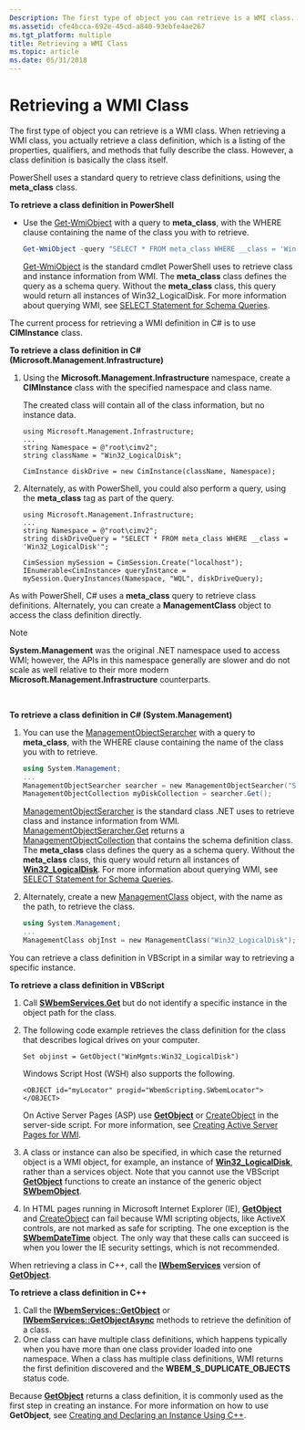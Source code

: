 ```yaml
---
Description: The first type of object you can retrieve is a WMI class.
ms.assetid: cfe4bcca-692e-45cd-a840-93ebfe4ae267
ms.tgt_platform: multiple
title: Retrieving a WMI Class
ms.topic: article
ms.date: 05/31/2018
---
```


# Retrieving a WMI Class

The first type of object you can retrieve is a WMI class. When retrieving a WMI class, you actually retrieve a class definition, which is a listing of the properties, qualifiers, and methods that fully describe the class. However, a class definition is basically the class itself.

PowerShell uses a standard query to retrieve class definitions, using the **meta\_class** class.

**To retrieve a class definition in PowerShell**

-   Use the [Get-WmiObject](https://technet.microsoft.com/library/dd315379.aspx) with a query to **meta\_class**, with the WHERE clause containing the name of the class you with to retrieve.

    ```PowerShell
    Get-WmiObject -query "SELECT * FROM meta_class WHERE __class = 'Win32_LogicalDisk'"
    ```

    

    [Get-WmiObject](https://technet.microsoft.com/library/dd315379.aspx) is the standard cmdlet PowerShell uses to retrieve class and instance information from WMI. The **meta\_class** class defines the query as a schema query. Without the **meta\_class** class, this query would return all instances of Win32\_LogicalDisk. For more information about querying WMI, see [SELECT Statement for Schema Queries](select-statement-for-schema-queries.md).

The current process for retrieving a WMI definition in C# is to use **CIMInstance** class.

**To retrieve a class definition in C# (Microsoft.Management.Infrastructure)**

1.  Using the **Microsoft.Management.Infrastructure** namespace, create a **CIMInstance** class with the specified namespace and class name.

    The created class will contain all of the class information, but no instance data.

    ```CSharp
    using Microsoft.Management.Infrastructure;
    ...
    string Namespace = @"root\cimv2";
    string className = "Win32_LogicalDisk";

    CimInstance diskDrive = new CimInstance(className, Namespace);
    ```

    

2.  Alternately, as with PowerShell, you could also perform a query, using the **meta\_class** tag as part of the query.

    ```CSharp
    using Microsoft.Management.Infrastructure;
    ...
    string Namespace = @"root\cimv2";
    string diskDriveQuery = "SELECT * FROM meta_class WHERE __class = 'Win32_LogicalDisk'";

    CimSession mySession = CimSession.Create("localhost");
    IEnumerable<CimInstance> queryInstance = mySession.QueryInstances(Namespace, "WQL", diskDriveQuery);
    ```

    

As with PowerShell, C# uses a **meta\_class** query to retrieve class definitions. Alternately, you can create a **ManagementClass** object to access the class definition directly.

> [!Note]  
> **System.Management** was the original .NET namespace used to access WMI; however, the APIs in this namespace generally are slower and do not scale as well relative to their more modern **Microsoft.Management.Infrastructure** counterparts.

 

**To retrieve a class definition in C# (System.Management)**

1.  You can use the [ManagementObjectSerarcher](https://docs.microsoft.com/dotnet/api/system.management.managementobjectsearcher?redirectedfrom=MSDN) with a query to **meta\_class**, with the WHERE clause containing the name of the class you with to retrieve.

    ```PowerShell
    using System.Management;
    ...
    ManagementObjectSearcher searcher = new ManagementObjectSearcher("SELECT * FROM meta_class WHERE __class = 'Win32_LogicalDisk'");
    ManagementObjectCollection myDiskCollection = searcher.Get();
    ```

    

    [ManagementObjectSerarcher](https://docs.microsoft.com/dotnet/api/system.management.managementobjectsearcher?redirectedfrom=MSDN) is the standard class .NET uses to retrieve class and instance information from WMI. [ManagementObjectSerarcher.Get](https://docs.microsoft.com/dotnet/api/system.management.managementobjectsearcher.get?redirectedfrom=MSDN#System_Management_ManagementObjectSearcher_Get) returns a [ManagementObjectCollection](https://docs.microsoft.com/dotnet/api/system.management.managementobjectcollection?redirectedfrom=MSDN) that contains the schema definition class. The **meta\_class** class defines the query as a schema query. Without the **meta\_class** class, this query would return all instances of [**Win32\_LogicalDisk**](https://docs.microsoft.com/windows/desktop/CIMWin32Prov/win32-logicaldisk). For more information about querying WMI, see [SELECT Statement for Schema Queries](select-statement-for-schema-queries.md).

2.  Alternately, create a new [ManagementClass](https://docs.microsoft.com/dotnet/api/system.management.managementclass?redirectedfrom=MSDN) object, with the name as the path, to retrieve the class.

    ```PowerShell
    using System.Management;
    ...
    ManagementClass objInst = new ManagementClass("Win32_LogicalDisk");
    ```

    

You can retrieve a class definition in VBScript in a similar way to retrieving a specific instance.

**To retrieve a class definition in VBScript**

1.  Call [**SWbemServices.Get**](swbemservices-get.md) but do not identify a specific instance in the object path for the class.
2.  The following code example retrieves the class definition for the class that describes logical drives on your computer.

    ```VB
    Set objinst = GetObject("WinMgmts:Win32_LogicalDisk")
    ```

    

    Windows Script Host (WSH) also supports the following.

    ```VB
    <OBJECT id="myLocator" progid="WbemScripting.SWbemLocator"></OBJECT>
    ```

    

    On Active Server Pages (ASP) use [**GetObject**](https://msdn.microsoft.com/en-us/library/e9waz863(v=VS.71).aspx) or [CreateObject](https://docs.microsoft.com/previous-versions//xzysf6hc(v=vs.85)) in the server-side script. For more information, see [Creating Active Server Pages for WMI](creating-active-server-pages-for-wmi.md).

3.  A class or instance can also be specified, in which case the returned object is a WMI object, for example, an instance of [**Win32\_LogicalDisk**](https://docs.microsoft.com/windows/desktop/CIMWin32Prov/win32-logicaldisk), rather than a services object. Note that you cannot use the VBScript [**GetObject**](https://msdn.microsoft.com/en-us/library/e9waz863(v=VS.71).aspx) functions to create an instance of the generic object [**SWbemObject**](swbemobject.md).
4.  In HTML pages running in Microsoft Internet Explorer (IE), [**GetObject**](https://msdn.microsoft.com/en-us/library/e9waz863(v=VS.71).aspx) and [CreateObject](https://docs.microsoft.com/previous-versions//xzysf6hc(v=vs.85)) can fail because WMI scripting objects, like ActiveX controls, are not marked as safe for scripting. The one exception is the [**SWbemDateTime**](swbemdatetime.md) object. The only way that these calls can succeed is when you lower the IE security settings, which is not recommended.

When retrieving a class in C++, call the [**IWbemServices**](/windows/desktop/api/WbemCli/nn-wbemcli-iwbemservices) version of [**GetObject**](/windows/desktop/api/WbemCli/nf-wbemcli-iwbemservices-getobject).

**To retrieve a class definition in C++**

1.  Call the [**IWbemServices::GetObject**](/windows/desktop/api/WbemCli/nf-wbemcli-iwbemservices-getobject) or [**IWbemServices::GetObjectAsync**](/windows/desktop/api/WbemCli/nf-wbemcli-iwbemservices-getobjectasync) methods to retrieve the definition of a class.
2.  One class can have multiple class definitions, which happens typically when you have more than one class provider loaded into one namespace. When a class has multiple class definitions, WMI returns the first definition discovered and the **WBEM\_S\_DUPLICATE\_OBJECTS** status code.

Because [**GetObject**](/windows/desktop/api/WbemCli/nf-wbemcli-iwbemservices-getobject) returns a class definition, it is commonly used as the first step in creating an instance. For more information on how to use **GetObject**, see [Creating and Declaring an Instance Using C++](creating-and-declaring-an-instance-using-c-.md).

 

 



